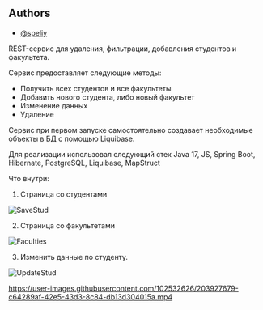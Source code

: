 ## Authors

- [@speliy](https://www.github.com/dmitriyspeliy)

REST-сервис для удаления, фильтрации, добавления студентов и факультета.

Cервис предоставляет следующие методы:

- Получить всех студентов и все факультеты
- Добавить нового студента, либо новый факультет
- Изменение данных
- Удаление

Сервис при первом запуске самостоятельно создавает необходимые объекты в БД с помощью Liquibase.


Для реализации использовал следующий стек Java 17, JS, Spring Boot, Hibernate, PostgreSQL, Liquibase, MapStruct

Что внутри:

1. Страница со студентами

![SaveStud](https://user-images.githubusercontent.com/102532626/203925601-b21a1c79-2fc3-400a-83cb-9369c866f9aa.png)


2. Страница со факультетами

![Faculties](https://user-images.githubusercontent.com/102532626/203925668-c02fd397-43aa-492c-b938-c3edf2a9f69d.png)


3. Изменить данные по студенту.

![UpdateStud](https://user-images.githubusercontent.com/102532626/203925771-ca16a65a-eb5c-4b9d-8dd5-8092e88318c7.png)





https://user-images.githubusercontent.com/102532626/203927679-c64289af-42e5-43d3-8c84-db13d304015a.mp4




